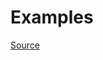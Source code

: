 


# Examples


[Source](http://www.rubydoc.info/gems/rubocop/RuboCop/Cop/Style/MethodDefParentheses)